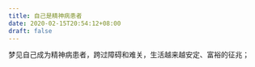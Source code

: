 ```yaml
---
title: 自己是精神病患者
date: 2020-02-15T20:54:12+08:00
draft: false
---
```


梦见自己成为精神病患者，跨过障碍和难关，生活越来越安定、富裕的征兆；